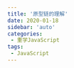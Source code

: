 ```yaml
---
title: '原型链的理解'
date: 2020-01-18
sidebar: 'auto'
categories:
 - 重学JavaScript
tags:
 - JavaScript
---  
```


